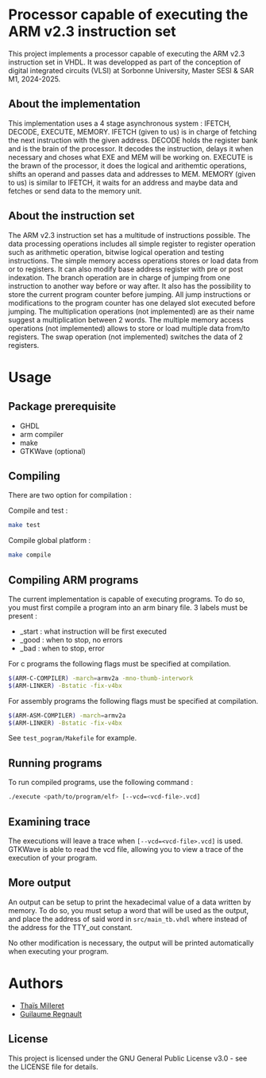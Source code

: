 # Processor capable of executing the ARM v2.3 instruction set

This project implements a processor capable of executing the ARM v2.3 instruction set in VHDL. It was developped as part of the conception of digital integrated circuits (VLSI) at Sorbonne University, Master SESI & SAR M1, 2024-2025.

## About the implementation

This implementation uses a 4 stage asynchronous system : IFETCH, DECODE, EXECUTE, MEMORY.
IFETCH (given to us) is in charge of fetching the next instruction with the given address.
DECODE holds the register bank and is the brain of the processor. It decodes the instruction, delays it when necessary and choses what EXE and MEM will be working on.
EXECUTE is the brawn of the processor, it does the logical and arithemtic operations, shifts an operand and passes data and addresses to MEM.
MEMORY (given to us) is similar to IFETCH, it waits for an address and maybe data and fetches or send data to the memory unit.

## About the instruction set

The ARM v2.3 instruction set has a multitude of instructions possible.
The data processing operations includes all simple register to register operation such as arithmetic operation, bitwise logical operation and testing instructions.
The simple memory access operations stores or load data from or to registers. It can also modify base address register with pre or post indexation.
The branch operation are in charge of jumping from one instruction to another way before or way after. It also has the possibility to store the current program counter before jumping. All jump instructions or modifications to the program counter has one delayed slot executed before jumping.
The multiplication operations (not implemented) are as their name suggest a multiplication between 2 words.
The multiple memory access operations (not implemented) allows to store or load multiple data from/to registers.
The swap operation (not implemented) switches the data of 2 registers.

# Usage

## Package prerequisite

- GHDL
- arm compiler
- make
- GTKWave (optional)

## Compiling

There are two option for compilation :

Compile and test :

```sh
make test
```

Compile global platform :

```sh
make compile
```

## Compiling ARM programs

The current implementation is capable of executing programs. To do so, you must first compile a program into an arm binary file.
3 labels must be present :
- _start : what instruction will be first executed
- _good : when to stop, no errors
- _bad : when to stop, error

For c programs the following flags must be specified at compilation.

```sh
$(ARM-C-COMPILER) -march=armv2a -mno-thumb-interwork
$(ARM-LINKER) -Bstatic -fix-v4bx
```

For assembly programs the following flags must be specified at compilation.

```sh
$(ARM-ASM-COMPILER) -march=armv2a
$(ARM-LINKER) -Bstatic -fix-v4bx
```

See `test_pogram/Makefile` for example.

## Running programs

To run compiled programs, use the following command :

```sh
./execute <path/to/program/elf> [--vcd=<vcd-file>.vcd]
```

## Examining trace

The executions will leave a trace when `[--vcd=<vcd-file>.vcd]` is used.
GTKWave is able to read the vcd file, allowing you to view a trace of the execution of your program.

## More output

An output can be setup to print the hexadecimal value of a data written by memory. To do so, you must setup a word that will be used as the output, and place the address of said word in `src/main_tb.vhdl` where instead of the address for the TTY_out constant.

No other modification is necessary, the output will be printed automatically when executing your program.

# Authors

- [Thaïs Milleret](https://www.linkedin.com/in/thais-milleret/)
- [Guilaume Regnault](https://www.linkedin.com/in/guillaume-regnault-754b8a332)

## License

This project is licensed under the GNU General Public License v3.0 - see the LICENSE file for details.
